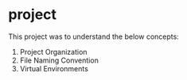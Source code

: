 # project

This project was to understand the below concepts:

1) Project Organization
2) File Naming Convention
3) Virtual Environments



